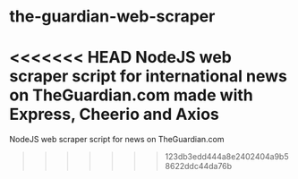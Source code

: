# the-guardian-web-scraper
<<<<<<< HEAD
NodeJS web scraper script for international news on TheGuardian.com made with Express, Cheerio and Axios
=======
NodeJS web scraper script for news on TheGuardian.com
>>>>>>> 123db3edd444a8e2402404a9b58622ddc44da76b
